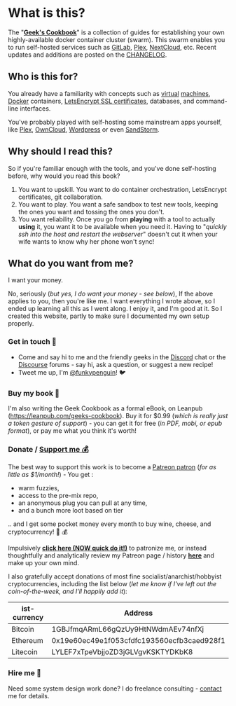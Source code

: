 # What is this?

The "**[Geek's Cookbook](https://geek-cookbook.funkypenguin.co.nz)**" is a collection of guides for establishing your own highly-available docker container cluster (swarm). This swarm enables you to run self-hosted services such as [GitLab](/recipies/gitlab/), [Plex](/recipies/plex/), [NextCloud](/recipies/nextcloud/), etc. Recent updates and additions are posted on the [CHANGELOG](/CHANGELOG/).

## Who is this for?

You already have a familiarity with concepts such as [virtual](https://libvirt.org/) [machines](https://www.virtualbox.org/), [Docker](https://www.docker.com/) containers, [LetsEncrypt SSL certificates](https://letsencrypt.org/), databases, and command-line interfaces.

You've probably played with self-hosting some mainstream apps yourself, like [Plex](https://www.plex.tv/), [OwnCloud](https://owncloud.org/), [Wordpress](https://wordpress.org/) or even [SandStorm](https://sandstorm.io/).

## Why should I read this?

So if you're familiar enough with the tools, and you've done self-hosting before, why would you read this book?

1. You want to upskill. You want to do container orchestration, LetsEncrypt certificates, git collaboration.
2. You want to play. You want a safe sandbox to test new tools, keeping the ones you want and tossing the ones you don't.
3. You want reliability. Once you go from __playing__ with a tool to actually __using__ it, you want it to be available when you need it. Having to "_quickly ssh into the host and restart the webserver_" doesn't cut it when your wife wants to know why her phone won't sync!

## What do you want from me?

I want your money.

No, seriously (_but yes, I do want your money - see below_), If the above applies to you, then you're like me. I want everything I wrote above, so I ended up learning all this as I went along. I enjoy it, and I'm good at it. So I created this website, partly to make sure I documented my own setup properly.

### Get in touch 👋

* Come and say hi to me and the friendly geeks in the [Discord](http://chat.funkypenguin.co.nz) chat or the [Discourse](https://discourse.geek-kitchen.funkypenguin.co.nz/) forums - say hi, ask a question, or suggest a new recipe!
* Tweet me up, I'm [@funkypenguin](https://twitter.com/funkypenguin)! 🐦

### Buy my book 📖

I'm also writing the Geek Cookbook as a formal eBook, on Leanpub (https://leanpub.com/geeks-cookbook). Buy it for $0.99 (_which is really just a token gesture of support_) - you can get it for free (_in PDF, mobi, or epub format_), or pay me what you think it's worth!

### Donate / [Support me 💰](https://www.patreon.com/funkypenguin)

The best way to support this work is to become a [Patreon patron](https://www.patreon.com/bePatron?u=6982506) (_for as little as $1/month!_) - You get :

* warm fuzzies,
* access to the pre-mix repo,
* an anonymous plug you can pull at any time,
* and a bunch more loot based on tier

.. and I get some pocket money every month to buy wine, cheese, and cryptocurrency! 🍷 💰

Impulsively **[click here (NOW quick do it!)](https://www.patreon.com/bePatron?u=6982506)** to patronize me, or instead thoughtfully and analytically review my Patreon page / history **[here](https://www.patreon.com/funkypenguin)** and make up your own mind.

I also gratefully accept donations of most fine socialist/anarchist/hobbyist cryptocurrencies, including the list below (_let me know if I've left out the coin-of-the-week, and I'll happily add it_):

| ist-currency | Address      
| ------------- |-------------|
| Bitcoin      | 1GBJfmqARmL66gQzUy9HtNWdmAEv74nfXj
| Ethereum     | 0x19e60ec49e1f053cfdfc193560ecfb3caed928f1
| Litecoin     | LYLEF7xTpeVbjjoZD3jGLVgvKSKTYDKbK8



### Hire me 🏢

Need some system design work done? I do freelance consulting - [contact](https://www.funkypenguin.co.nz/contact/) me for details.
